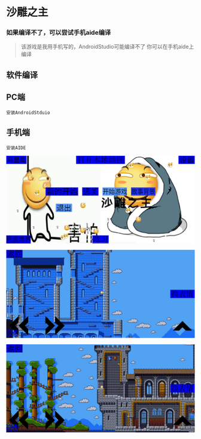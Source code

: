 # 沙雕之主

### 如果编译不了，可以尝试手机aide编译

>该游戏是我用手机写的，AndroidStudio可能编译不了
>你可以在手机aide上编译

## 软件编译

## PC端

```
安装AndroidStduio
```

## 手机端

```
安装AIDE
```

![1.jpg](1.jpg)


![2.jpg](2.jpg)

![3.jpg](3.jpg)